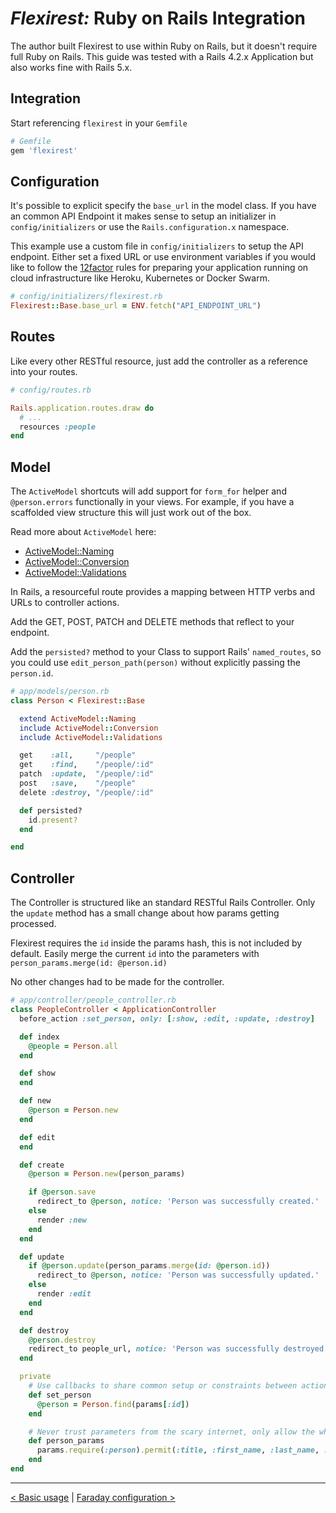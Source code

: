 # *Flexirest:* Ruby on Rails Integration

The author built Flexirest to use within Ruby on Rails, but it doesn't require full Ruby on Rails. This guide was tested with a Rails 4.2.x Application but also works fine with Rails 5.x.

## Integration

Start referencing `flexirest` in your `Gemfile`

```ruby
# Gemfile
gem 'flexirest'
```


## Configuration

It's possible to explicit specify the `base_url` in the model class. If you have an common API Endpoint it makes sense to setup an initializer in `config/initializers` or use the `Rails.configuration.x` namespace.

This example use a custom file in `config/initializers` to setup the API endpoint. Either set a fixed URL or use environment variables if you would like to follow the [12factor](http://12factor.net/config) rules for preparing your application running on cloud infrastructure like Heroku, Kubernetes or Docker Swarm.

```ruby
# config/initializers/flexirest.rb
Flexirest::Base.base_url = ENV.fetch("API_ENDPOINT_URL")
```


## Routes

Like every other RESTful resource, just add the controller as a reference into your routes.

```ruby
# config/routes.rb

Rails.application.routes.draw do
  # ...
  resources :people
end
```


## Model

The `ActiveModel` shortcuts will add support for `form_for` helper and `@person.errors` functionally in your views. For example, if you have a scaffolded view structure this will just work out of the box.

Read more about `ActiveModel` here:

 * [ActiveModel::Naming](http://api.rubyonrails.org/classes/ActiveModel/Naming.html)
 * [ActiveModel::Conversion](http://api.rubyonrails.org/classes/ActiveModel/Conversion.html)
 * [ActiveModel::Validations](http://api.rubyonrails.org/classes/ActiveModel/Validations.html)

In Rails, a resourceful route provides a mapping between HTTP verbs and URLs to controller actions.

Add the GET, POST, PATCH and DELETE methods that reflect to your endpoint.

Add the `persisted?` method to your Class to support Rails' `named_routes`, so you could use `edit_person_path(person)` without explicitly passing the `person.id`.


```ruby
# app/models/person.rb
class Person < Flexirest::Base

  extend ActiveModel::Naming
  include ActiveModel::Conversion
  include ActiveModel::Validations

  get    :all,     "/people"
  get    :find,    "/people/:id"
  patch  :update,  "/people/:id"
  post   :save,    "/people"
  delete :destroy, "/people/:id"

  def persisted?
    id.present?
  end

end
```


## Controller

The Controller is structured like an standard RESTful Rails Controller. Only the `update` method has a small change about how params getting processed.

Flexirest requires the `id` inside the params hash, this is not included by default. Easily merge the current `id` into the parameters with `person_params.merge(id: @person.id)`

No other changes had to be made for the controller.

```ruby
# app/controller/people_controller.rb
class PeopleController < ApplicationController
  before_action :set_person, only: [:show, :edit, :update, :destroy]

  def index
    @people = Person.all
  end

  def show
  end

  def new
    @person = Person.new
  end

  def edit
  end

  def create
    @person = Person.new(person_params)

    if @person.save
      redirect_to @person, notice: 'Person was successfully created.'
    else
      render :new
    end
  end

  def update
    if @person.update(person_params.merge(id: @person.id))
      redirect_to @person, notice: 'Person was successfully updated.'
    else
      render :edit
    end
  end

  def destroy
    @person.destroy
    redirect_to people_url, notice: 'Person was successfully destroyed.'
  end

  private
    # Use callbacks to share common setup or constraints between actions.
    def set_person
      @person = Person.find(params[:id])
    end

    # Never trust parameters from the scary internet, only allow the white list through.
    def person_params
      params.require(:person).permit(:title, :first_name, :last_name, :email)
    end
end
```


-----

[< Basic usage](basic-usage.md) | [Faraday configuration >](faraday-configuration.md)
